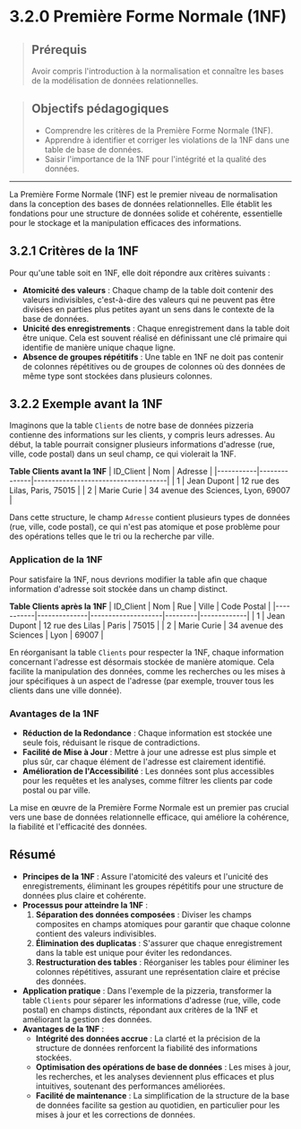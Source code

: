 # 3.2.0 Première Forme Normale (1NF)

<blockquote>
    <h2>Prérequis</h2>
    <p>Avoir compris l'introduction à la normalisation et connaître les bases de la modélisation de données relationnelles.</p>
</blockquote>

<blockquote>
    <h2>Objectifs pédagogiques</h2>
    <ul>
        <li>Comprendre les critères de la Première Forme Normale (1NF).</li>
        <li>Apprendre à identifier et corriger les violations de la 1NF dans une table de base de données.</li>
        <li>Saisir l'importance de la 1NF pour l'intégrité et la qualité des données.</li>
    </ul>
</blockquote>

---

La Première Forme Normale (1NF) est le premier niveau de normalisation dans la conception des bases de données relationnelles. Elle établit les fondations pour une structure de données solide et cohérente, essentielle pour le stockage et la manipulation efficaces des informations.

## 3.2.1 Critères de la 1NF

Pour qu'une table soit en 1NF, elle doit répondre aux critères suivants :

- **Atomicité des valeurs** : Chaque champ de la table doit contenir des valeurs indivisibles, c'est-à-dire des valeurs qui ne peuvent pas être divisées en parties plus petites ayant un sens dans le contexte de la base de données.
- **Unicité des enregistrements** : Chaque enregistrement dans la table doit être unique. Cela est souvent réalisé en définissant une clé primaire qui identifie de manière unique chaque ligne.
- **Absence de groupes répétitifs** : Une table en 1NF ne doit pas contenir de colonnes répétitives ou de groupes de colonnes où des données de même type sont stockées dans plusieurs colonnes.

## 3.2.2 Exemple avant la 1NF

Imaginons que la table `Clients` de notre base de données pizzeria contienne des informations sur les clients, y compris leurs adresses. Au début, la table pourrait consigner plusieurs informations d'adresse (rue, ville, code postal) dans un seul champ, ce qui violerait la 1NF.

**Table Clients avant la 1NF**
| ID_Client | Nom          | Adresse                             |
|-----------|--------------|-------------------------------------|
| 1         | Jean Dupont  | 12 rue des Lilas, Paris, 75015      |
| 2         | Marie Curie  | 34 avenue des Sciences, Lyon, 69007 |

Dans cette structure, le champ `Adresse` contient plusieurs types de données (rue, ville, code postal), ce qui n'est pas atomique et pose problème pour des opérations telles que le tri ou la recherche par ville.

### Application de la 1NF

Pour satisfaire la 1NF, nous devrions modifier la table afin que chaque information d'adresse soit stockée dans un champ distinct.

**Table Clients après la 1NF**
| ID_Client | Nom          | Rue                | Ville   | Code Postal |
|-----------|--------------|--------------------|---------|-------------|
| 1         | Jean Dupont  | 12 rue des Lilas   | Paris   | 75015       |
| 2         | Marie Curie  | 34 avenue des Sciences | Lyon  | 69007       |

En réorganisant la table `Clients` pour respecter la 1NF, chaque information concernant l'adresse est désormais stockée de manière atomique. Cela facilite la manipulation des données, comme les recherches ou les mises à jour spécifiques à un aspect de l'adresse (par exemple, trouver tous les clients dans une ville donnée).

### Avantages de la 1NF
- **Réduction de la Redondance** : Chaque information est stockée une seule fois, réduisant le risque de contradictions.
- **Facilité de Mise à Jour** : Mettre à jour une adresse est plus simple et plus sûr, car chaque élément de l'adresse est clairement identifié.
- **Amélioration de l'Accessibilité** : Les données sont plus accessibles pour les requêtes et les analyses, comme filtrer les clients par code postal ou par ville.

La mise en œuvre de la Première Forme Normale est un premier pas crucial vers une base de données relationnelle efficace, qui améliore la cohérence, la fiabilité et l'efficacité des données.

## Résumé

- **Principes de la 1NF** : Assure l'atomicité des valeurs et l'unicité des enregistrements, éliminant les groupes répétitifs pour une structure de données plus claire et cohérente.
- **Processus pour atteindre la 1NF** :
  1. **Séparation des données composées** : Diviser les champs composites en champs atomiques pour garantir que chaque colonne contient des valeurs indivisibles.
  2. **Élimination des duplicatas** : S'assurer que chaque enregistrement dans la table est unique pour éviter les redondances.
  3. **Restructuration des tables** : Réorganiser les tables pour éliminer les colonnes répétitives, assurant une représentation claire et précise des données.
- **Application pratique** : Dans l'exemple de la pizzeria, transformer la table `Clients` pour séparer les informations d'adresse (rue, ville, code postal) en champs distincts, répondant aux critères de la 1NF et améliorant la gestion des données.
- **Avantages de la 1NF** :
  - **Intégrité des données accrue** : La clarté et la précision de la structure de données renforcent la fiabilité des informations stockées.
  - **Optimisation des opérations de base de données** : Les mises à jour, les recherches, et les analyses deviennent plus efficaces et plus intuitives, soutenant des performances améliorées.
  - **Facilité de maintenance** : La simplification de la structure de la base de données facilite sa gestion au quotidien, en particulier pour les mises à jour et les corrections de données.

